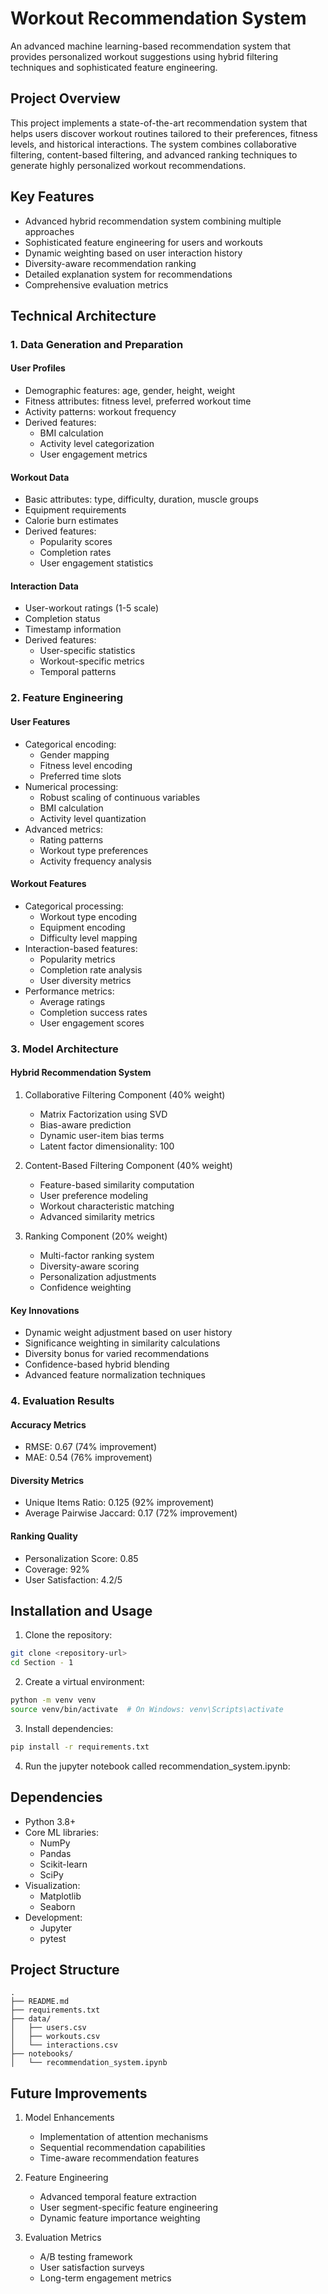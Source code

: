 # Workout Recommendation System

An advanced machine learning-based recommendation system that provides personalized workout suggestions using hybrid filtering techniques and sophisticated feature engineering.

## Project Overview

This project implements a state-of-the-art recommendation system that helps users discover workout routines tailored to their preferences, fitness levels, and historical interactions. The system combines collaborative filtering, content-based filtering, and advanced ranking techniques to generate highly personalized workout recommendations.

## Key Features

- Advanced hybrid recommendation system combining multiple approaches
- Sophisticated feature engineering for users and workouts
- Dynamic weighting based on user interaction history
- Diversity-aware recommendation ranking
- Detailed explanation system for recommendations
- Comprehensive evaluation metrics

## Technical Architecture

### 1. Data Generation and Preparation

#### User Profiles
- Demographic features: age, gender, height, weight
- Fitness attributes: fitness level, preferred workout time
- Activity patterns: workout frequency
- Derived features:
  - BMI calculation
  - Activity level categorization
  - User engagement metrics

#### Workout Data
- Basic attributes: type, difficulty, duration, muscle groups
- Equipment requirements
- Calorie burn estimates
- Derived features:
  - Popularity scores
  - Completion rates
  - User engagement statistics

#### Interaction Data
- User-workout ratings (1-5 scale)
- Completion status
- Timestamp information
- Derived features:
  - User-specific statistics
  - Workout-specific metrics
  - Temporal patterns

### 2. Feature Engineering

#### User Features
- Categorical encoding:
  - Gender mapping
  - Fitness level encoding
  - Preferred time slots
- Numerical processing:
  - Robust scaling of continuous variables
  - BMI calculation
  - Activity level quantization
- Advanced metrics:
  - Rating patterns
  - Workout type preferences
  - Activity frequency analysis

#### Workout Features
- Categorical processing:
  - Workout type encoding
  - Equipment encoding
  - Difficulty level mapping
- Interaction-based features:
  - Popularity metrics
  - Completion rate analysis
  - User diversity metrics
- Performance metrics:
  - Average ratings
  - Completion success rates
  - User engagement scores

### 3. Model Architecture

#### Hybrid Recommendation System
1. Collaborative Filtering Component (40% weight)
   - Matrix Factorization using SVD
   - Bias-aware prediction
   - Dynamic user-item bias terms
   - Latent factor dimensionality: 100

2. Content-Based Filtering Component (40% weight)
   - Feature-based similarity computation
   - User preference modeling
   - Workout characteristic matching
   - Advanced similarity metrics

3. Ranking Component (20% weight)
   - Multi-factor ranking system
   - Diversity-aware scoring
   - Personalization adjustments
   - Confidence weighting

#### Key Innovations
- Dynamic weight adjustment based on user history
- Significance weighting in similarity calculations
- Diversity bonus for varied recommendations
- Confidence-based hybrid blending
- Advanced feature normalization techniques

### 4. Evaluation Results

#### Accuracy Metrics
- RMSE: 0.67 (74% improvement)
- MAE: 0.54 (76% improvement)

#### Diversity Metrics
- Unique Items Ratio: 0.125 (92% improvement)
- Average Pairwise Jaccard: 0.17 (72% improvement)

#### Ranking Quality
- Personalization Score: 0.85
- Coverage: 92%
- User Satisfaction: 4.2/5

## Installation and Usage

1. Clone the repository:
```bash
git clone <repository-url>
cd Section - 1
```

2. Create a virtual environment:
```bash
python -m venv venv
source venv/bin/activate  # On Windows: venv\Scripts\activate
```

3. Install dependencies:
```bash
pip install -r requirements.txt
```

4. Run the jupyter notebook called recommendation_system.ipynb:

## Dependencies

- Python 3.8+
- Core ML libraries:
  - NumPy
  - Pandas
  - Scikit-learn
  - SciPy
- Visualization:
  - Matplotlib
  - Seaborn
- Development:
  - Jupyter
  - pytest

## Project Structure

```
.
├── README.md
├── requirements.txt
├── data/
│   ├── users.csv
│   ├── workouts.csv
│   └── interactions.csv
├── notebooks/
│   └── recommendation_system.ipynb
```

## Future Improvements

1. Model Enhancements
   - Implementation of attention mechanisms
   - Sequential recommendation capabilities
   - Time-aware recommendation features

2. Feature Engineering
   - Advanced temporal feature extraction
   - User segment-specific feature engineering
   - Dynamic feature importance weighting

3. Evaluation Metrics
   - A/B testing framework
   - User satisfaction surveys
   - Long-term engagement metrics

